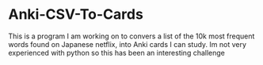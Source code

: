 # Anki-CSV-To-Cards
This is a program I am working on to convers a list of the 10k most frequent words found on Japanese netflix, into Anki cards I can study. Im not very experienced with python so this has been an interesting challenge
